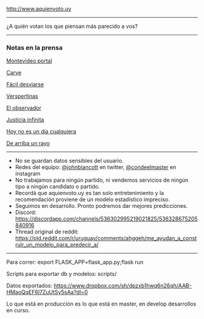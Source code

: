 http://www.aquienvoto.uy

---

¿A quién votan los que piensan más parecido a vos?

---

### Notas en la prensa

[Montevideo portal](https://www.montevideo.com.uy/Noticias/Aquienvoto-uy-el-test-que-recomienda-al-usuario-a-que-candidato-votar-en-las-elecciones-uc710596)
 
[Carve](http://www.carve850.com.uy/2019/02/20/aquienvoto-uy-la-app-que-en-24-hrs-se-convirtio-en-furor/)

[Fácil desviarse](https://uy.radiocut.fm/radiostation/del-sol/listen/2019/02/20/16/23/29/?created_cut_id=706507)

[Verspertinas](https://www.youtube.com/watch?v=DaMilJy81Ro)

[El observador](https://www.elobservador.com.uy/nota/a-quien-voto-el-juego-viral-y-un-viejo-debate-que-factores-inciden-en-el-cuarto-secreto--201922211202)

[Justicia infinita](https://uy.radiocut.fm/audiocut/hablan-de-aquienvotouy-en-ji/)

[Hoy no es un día cualquiera](https://uy.radiocut.fm/audiocut/columna-economia-digital-26022019/#)

[De arriba un rayo](https://uy.radiocut.fm/audiocut/aquienvotouy-en-de-arriba-un-rayo/)


---

* No se guardan datos sensibles del usuario.
* Redes del equipo: [@johnblancott](https://twitter.com/johnblancott) en twitter, [@condeelmaster](https://www.instagram.com/condeelmaster/) en instagram
* No trabajamos para ningún partido, ni vendemos servicios de ningún tipo a ningún candidato o partido.
* Recordá que aquienvoto.uy es tan solo entretenimiento y la recomendación proviene de un modelo estadístico impreciso.
* Seguimos en desarrollo. Pronto podremos dar mejores predicciones.
* Discord: https://discordapp.com/channels/536302995219021825/536328675205840916 
* Thread original de reddit: https://old.reddit.com/r/uruguay/comments/ahggeh/me_ayudan_a_construir_un_modelo_para_predecir_a/

---


Para correr: export FLASK_APP=flask_app.py;flask run

Scripts para exportar db y modelos: scripts/

Datos exportados: https://www.dropbox.com/sh/dpzxb1hwq6n26qh/AAB-HMaoQqEF6l7ZuUtSy5sAa?dl=0

Lo que está en producción es lo que está en master, en develop desarrollos en curso.
